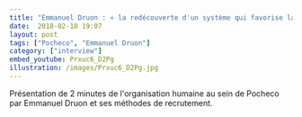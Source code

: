 ```yaml
---
title: "Emmanuel Druon : « la redécouverte d'un système qui favorise la confiance »"
date:  2018-02-18 19:07
layout: post
tags: ["Pocheco", "Emmanuel Druon"]
category: ["interview"]
embed_youtube: Prxuc6_D2Pg
illustration: /images/Prxuc6_D2Pg.jpg
---
```


Présentation de 2 minutes de l'organisation humaine au sein de Pocheco par Emmanuel Druon et ses méthodes de recrutement.
